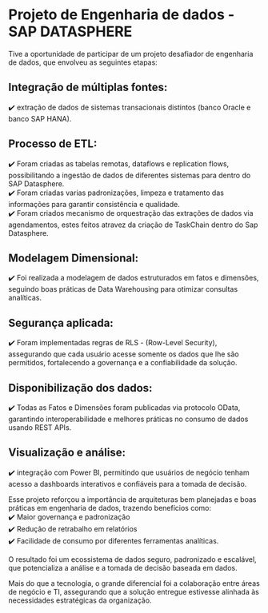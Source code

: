 # Projeto de Engenharia de dados - SAP DATASPHERE
Tive a oportunidade de participar de um projeto desafiador de engenharia de dados, que envolveu as seguintes etapas:


##  Integração de múltiplas fontes: 
  ✔️ extração de dados de sistemas transacionais distintos (banco Oracle e banco SAP HANA).

##  Processo de ETL: 
  ✔️ Foram criadas as tabelas remotas, dataflows e replication flows, possibilitando a ingestão de dados de diferentes sistemas para dentro do SAP Datasphere.<br>
  ✔️ Foram criadas varias padronizações, limpeza e tratamento das informações para garantir consistência e qualidade.<br> 
  ✔️ Foram criados mecanismo de orquestração das extrações de dados via agendamentos, estes feitos atravez da  criação de TaskChain dentro do Sap Datasphere.
##  Modelagem Dimensional: 
  ✔️ Foi realizada a modelagem de dados estruturados em fatos e dimensões, seguindo boas práticas de Data Warehousing para otimizar consultas analíticas.<br>
##  Segurança aplicada: 
  ✔️ Foram implementadas regras de RLS - (Row-Level Security), assegurando que cada usuário acesse somente os dados que lhe são permitidos, fortalecendo a governança e a confiabilidade da solução.<br>
##  Disponibilização dos dados: 
  ✔️ Todas as Fatos e Dimensões foram publicadas via protocolo OData, garantindo interoperabilidade e melhores práticas no consumo de dados usando REST APIs.<br>
##  Visualização e análise: 
  ✔️ integração com Power BI, permitindo que usuários de negócio tenham acesso a dashboards interativos e confiáveis para a tomada de decisão.<br>

Esse projeto reforçou a importância de arquiteturas bem planejadas e boas práticas em engenharia de dados, trazendo benefícios como:<br>
✔️ Maior governança e padronização<br>
✔️ Redução de retrabalho em relatórios<br>
✔️ Facilidade de consumo por diferentes ferramentas analíticas.<br>


O resultado foi um ecossistema de dados seguro, padronizado e escalável, que potencializa a análise e a tomada de decisão baseada em dados.

Mais do que a tecnologia, o grande diferencial foi a colaboração entre áreas de negócio e TI, assegurando que a solução entregue estivesse alinhada às necessidades estratégicas da organização.
